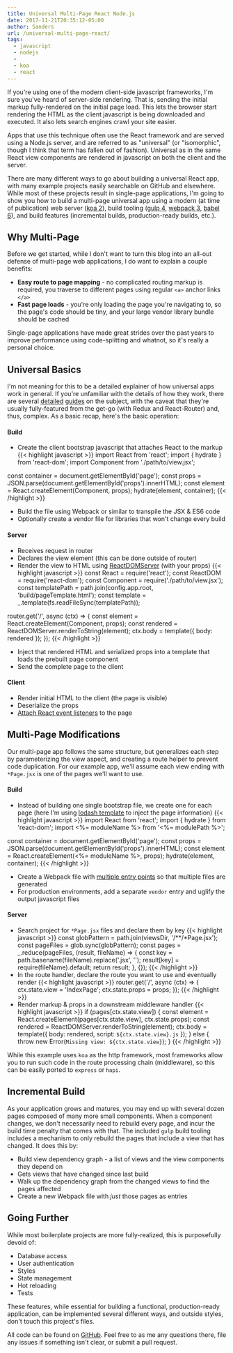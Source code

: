 ```yaml
---
title: Universal Multi-Page React Node.js
date: 2017-11-21T20:35:12-05:00
author: Sanders
url: /universal-multi-page-react/
tags:
  - javascript
  - nodejs
  -
  - koa
  - react
---
```

If you're using one of the modern client-side javascript frameworks, I'm sure you've heard of server-side rendering. That is, sending the initial markup fully-rendered on the initial page load. This lets the browser start rendering the HTML as the client javascript is being downloaded and executed. It also lets search engines crawl your site easier.

Apps that use this technique often use the React framework and are served using a Node.js server, and are referred to as "universal" (or "isomorphic", though I think that term has fallen out of fashion). Universal as in the same React view components are rendered in javascript on both the client and the server.

There are many different ways to go about building a universal React app, with many example projects easily searchable on GitHub and elsewhere. While most of these projects result in single-page applications, I'm going to show you how to build a multi-page universal app using a modern (at time of publication) web server (<a href="http://koajs.com/" target="_blank">koa 2</a>), build tooling (<a href="https://gulpjs.com/" target="_blank">gulp 4</a>, <a href="https://webpack.js.org/" target="_blank">webpack 3</a>, <a href="https://babeljs.io/" target="_blank">babel 6</a>), and build features (incremental builds, production-ready builds, etc.).

## Why Multi-Page
Before we get started, while I don't want to turn this blog into an all-out defense of multi-page web applications, I do want to explain a couple benefits:

- **Easy route to page mapping** - no complicated routing markup is required, you traverse to different pages using regular `<a>` anchor links `</a>`
- **Fast page loads** - you're only loading the page you're navigating to, so the page's code should be tiny, and your large vendor library bundle should be cached

Single-page applications have made great strides over the past years to improve performance using code-splitting and whatnot, so it's really a personal choice.

## Universal Basics
I'm not meaning for this to be a detailed explainer of how universal apps work in general. If you're unfamiliar with the details of how they work, there are several <a href="https://hackernoon.com/isomorphic-universal-boilerplate-react-redux-server-rendering-tutorial-example-webpack-compenent-6e22106ae285" target="_blank">detailed</a> <a href="https://codeburst.io/react-isomorphic-universal-app-w-nodejs-redux-react-router-v4-be80aa57dcaf" target="_blank">guides</a> on the subject, with the caveat that they're usually fully-featured from the get-go (with Redux and React-Router) and, thus, complex. As a basic recap, here's the basic operation:

#### Build
- Create the client bootstrap javascript that attaches React to the markup
{{< highlight javascript >}}
import React from 'react';
import { hydrate } from 'react-dom';
import Component from './path/to/view.jsx';

const container = document.getElementById('page');
const props = JSON.parse(document.getElementById('props').innerHTML);
const element = React.createElement(Component, props);
hydrate(element, container);
{{< /highlight >}}
- Build the file using Webpack or similar to transpile the JSX & ES6 code
- Optionally create a vendor file for libraries that won't change every build

#### Server
- Receives request in router
- Declares the view element (this can be done outside of router)
- Render the view to HTML using <a href="https://reactjs.org/docs/react-dom-server.html#rendertostring" target="_blank">ReactDOMServer</a> (with your props)
{{< highlight javascript >}}
const React = require('react');
const ReactDOM = require('react-dom');
const Component = require('./path/to/view.jsx');
const templatePath = path.join(config.app.root, 'build/pageTemplate.html');
const template = _.template(fs.readFileSync(templatePath));

router.get('/', async (ctx) => {
  const element = React.createElement(Component, props);
  const rendered = ReactDOMServer.renderToString(element);
  ctx.body = template({ body: rendered });
});
{{< /highlight >}}
- Inject that rendered HTML and serialized props into a template that loads the prebuilt page component
- Send the complete page to the client

#### Client
- Render initial HTML to the client (the page is visible)
- Deserialize the props
- <a href="https://reactjs.org/docs/react-dom.html#hydrate" target="_blank">Attach React event listeners</a> to the page

## Multi-Page Modifications
Our multi-page app follows the same structure, but generalizes each step by parameterizing the view aspect, and creating a route helper to prevent code duplication. For our example app, we'll assume each view ending with `*Page.jsx` is one of the pages we'll want to use.

#### Build
- Instead of building one single bootstrap file, we create one for each page (here I'm using <a href="https://lodash.com/docs/4.17.4#template" target="_blank">lodash template</a> to inject the page information)
{{< highlight javascript >}}
import React from 'react';
import { hydrate } from 'react-dom';
import <%= moduleName %> from '<%= modulePath %>';

const container = document.getElementById('page');
const props = JSON.parse(document.getElementById('props').innerHTML);
const element = React.createElement(<%= moduleName %>, props);
hydrate(element, container);
{{< /highlight >}}
- Create a Webpack file with <a href="https://webpack.js.org/concepts/entry-points/#multi-page-application" target="_blank">multiple entry points</a> so that multiple files are generated
- For production environments, add a separate `vendor` entry and uglify the output javascript files

#### Server
- Search project for `*Page.jsx` files and declare them by key
{{< highlight javascript >}}
const globPattern = path.join(viewsDir, '/**/*Page.jsx');
const pageFiles = glob.sync(globPattern);
const pages = _.reduce(pageFiles, (result, fileName) => {
  const key = path.basename(fileName).replace('.jsx', '');
  result[key] = require(fileName).default;
  return result;
}, {});
{{< /highlight >}}
- In the route handler, declare the route you want to use and eventually render
{{< highlight javascript >}}
router.get('/', async (ctx) => {
  ctx.state.view = 'IndexPage';
  ctx.state.props = props;
});
{{< /highlight >}}
- Render markup & props in a downstream middleware handler
{{< highlight javascript >}}
if (pages[ctx.state.view]) {
  const element = React.createElement(pages[ctx.state.view], ctx.state.props);
  const rendered = ReactDOMServer.renderToString(element);
  ctx.body = template({
    body: rendered,
    script: `${ctx.state.view}.js`
  });
} else {
  throw new Error(`Missing view: ${ctx.state.view}`);
}
{{< /highlight >}}

While this example uses `koa` as the http framework, most frameworks allow you to run such code in the route processing chain (middleware), so this can be easily ported to `express` or `hapi`.

## Incremental Build

As your application grows and matures, you may end up with several dozen pages composed of many more small components. When a component changes, we don't necessarily need to rebuild every page, and incur the build time penalty that comes with that. The included `gulp` build tooling includes a mechanism to only rebuild the pages that include a view that has changed. It does this by:

- Build view dependency graph - a list of views and the view components they depend on
- Gets views that have changed since last build
- Walk up the dependency graph from the changed views to find the pages affected
- Create a new Webpack file with *just* those pages as entries

## Going Further

While most boilerplate projects are more fully-realized, this is purposefully devoid of:

- Database access
- User authentication
- Styles
- State management
- Hot reloading
- Tests

These features, while essential for building a functional, production-ready application, can be implemented several different ways, and outside styles, don't touch this project's files.

All code can be found on <a href="https://github.com/sedenardi/koa-react-universal-multi-page" target="_blank">GitHub</a>. Feel free to as me any questions there, file any issues if something isn't clear, or submit a pull request.
